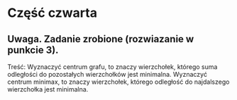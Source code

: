 # Część czwarta
## Uwaga. Zadanie zrobione (rozwiazanie w punkcie 3).
Treść: Wyznaczyć centrum grafu, to znaczy wierzchołek, którego suma odległości do pozostałych wierzchołków jest minimalna.
Wyznaczyć centrum minimax, to znaczy wierzchołek, którego odległość do najdalszego wierzchołka jest minimalna.


